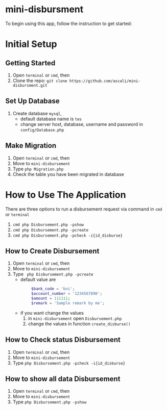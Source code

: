 # mini-disbursment

To begin using this app, follow the instruction to get started:

# Initial Setup
## Getting Started
1. Open `terminal` or `cmd`, then
2. Clone the repo: `git clone https://github.com/ascali/mini-disbursment.git`

## Set Up Database
1. Create database `mysql`, 
	* default database name is `tes`
	- change server host, database, username and password in `config/Database.php`

## Make Migration
1. Open `terminal` or `cmd`, then
2. Move to `mini-disbursement`
3. Type ` php Migration.php `
4. Check the table you have been migrated in database

# How to Use The Application
There are three options to run a disbursement request via command in `cmd` or `terminal`
1. ```cmd php Disbursement.php -pshow ```
2. ```cmd php Disbursement.php -pcreate ```
3. ```cmd php Disbursement.php -pcheck -i{id_disburse} ```


## How to Create Disbursement
1. Open `terminal` or `cmd`, then
2. Move to `mini-disbursement`
3. Type ` php Disbursement.php -pcreate`
	* default value are
	```php 
			$bank_code = 'bni';
	    	$account_number = '1234567890';
	    	$amount = 111111;
	    	$remark = 'Sample remark by me';
	``` 
	- if you want change the values 
		1. in `mini-disbursement` open `Disbursement.php`
		2. change the values in function `create_disburse()`

## How to Check status Disbursement
1. Open `terminal` or `cmd`, then
2. Move to `mini-disbursement`
3. Type ` php Disbursement.php -pcheck -i{id_disburse} `

## How to show all data Disbursement
1. Open `terminal` or `cmd`, then
2. Move to `mini-disbursement`
3. Type ` php Disbursement.php -pshow `


